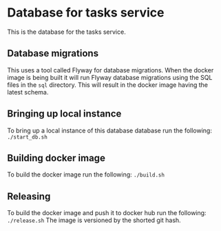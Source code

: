 # Database for tasks service

This is the database for the tasks service.

## Database migrations 
This uses a tool called Flyway for database migrations. 
When the docker image is being built it will run Flyway database migrations using the SQL files in the `sql` directory.
This will result in the docker image having the latest schema. 

## Bringing up local instance
To bring up a local instance of this database database run the following: `./start_db.sh`

## Building docker image
To build the docker image run the following: `./build.sh`

## Releasing
To build the docker image and push it to docker hub run the following: `./release.sh`
The image is versioned by the shorted git hash.